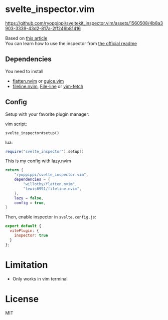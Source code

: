 # svelte_inspector.vim


https://github.com/ryoppippi/sveltekit_inspector.vim/assets/1560508/4b8a3903-3339-43d2-817a-2ff246b81416



Based on [this article](https://theosteiner.de/open-neovim-from-your-browser-integrating-nvim-with-sveltes-inspector)  
You can learn how to use the inspector from [the official readme](https://github.com/sveltejs/vite-plugin-svelte/blob/main/docs/config.md#inspector)

## Dependencies
You need to install 
- [flatten.nvim](https://github.com/willothy/flatten.nvim) or [guice.vim](https://github.com/lambdalisue/guise.vim/tree/main)
- [fileline.nvim](https://github.com/lewis6991/fileline.nvim), [File-line](https://github.com/bogado/file-line) or [vim-fetch](https://github.com/wsdjeg/vim-fetch)

## Config

Setup with your favorite plugin manager:

vim script:
```vim
svelte_inspector#setup()
```

lua:
```lua
require("svelte_inspector").setup()
```

This is my config with lazy.nvim
```lua
return {
	"ryoppippi/svelte_inspector.vim",
	dependencies = {
	    "willothy/flatten.nvim",
	    "lewis6991/fileline.nvim",
	},
	lazy = false,
	config = true,
}
```

Then, enable inspector in `svelte.config.js`:

```js
export default {
  vitePlugin: {
    inspector: true
  }
};
```

# Limitation
- Only works in vim terminal

# License
MIT
